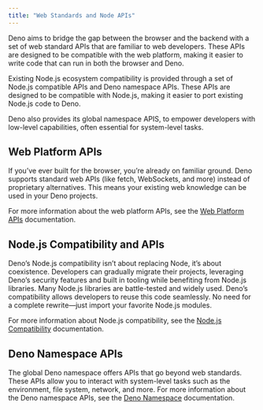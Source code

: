 ```yaml
---
title: "Web Standards and Node APIs"
---
```


Deno aims to bridge the gap between the browser and the backend with a set of
web standard APIs that are familiar to web developers. These APIs are designed
to be compatible with the web platform, making it easier to write code that can
run in both the browser and Deno.

Existing Node.js ecosystem compatibility is provided through a set of Node.js
compatible APIs and Deno namespace APIs. These APIs are designed to be
compatible with Node.js, making it easier to port existing Node.js code to Deno.

Deno also provides its global namespace APIS, to empower developers with
low-level capabilities, often essential for system-level tasks.

## Web Platform APIs

If you’ve ever built for the browser, you’re already on familiar ground. Deno
supports standard web APIs (like fetch, WebSockets, and more) instead of
proprietary alternatives. This means your existing web knowledge can be used in
your Deno projects.

For more information about the web platform APIs, see the
[Web Platform APIs](/runtime/reference/web_platform_apis/) documentation.

## Node.js Compatibility and APIs

Deno’s Node.js compatibility isn’t about replacing Node, it’s about coexistence.
Developers can gradually migrate their projects, leveraging Deno’s security
features and built in tooling while benefiting from Node.js libraries. Many
Node.js libraries are battle-tested and widely used. Deno’s compatibility allows
developers to reuse this code seamlessly. No need for a complete rewrite—just
import your favorite Node.js modules.

For more information about Node.js compatibility, see the
[Node.js Compatibility](/runtime/reference/node/) documentation.

## Deno Namespace APIs

The global Deno namespace offers APIs that go beyond web standards. These APIs
allow you to interact with system-level tasks such as the environment, file
system, network, and more. For more information about the Deno namespace APIs,
see the [Deno Namespace](/runtime/reference/deno_namespace_apis/) documentation.
